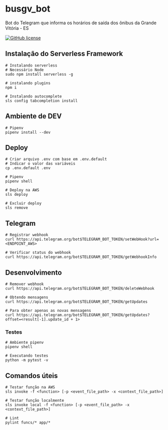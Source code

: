 # busgv_bot

Bot do Telegram que informa os horários de saída dos ônibus da Grande Vitória - ES

[![GitHub license](https://img.shields.io/github/license/estevao90/busgv_bot.svg)](https://github.com/estevao90/busgv_bot/blob/master/LICENSE)

## Instalação do Serverless Framework

```shell
# Instalando serverless
# Necessário Node
sudo npm install serverless -g

# instalando plugins
npm i

# Instalando autocomplete
sls config tabcompletion install
```

## Ambiente de DEV

```shell
# Pipenv
pipenv install --dev
```

## Deploy

```shell
# Criar arquivo .env com base em .env.default
# Indicar o valor das variáveis
cp .env.default .env

# Pipenv
pipenv shell

# Deploy na AWS
sls deploy

# Excluir deploy
sls remove
```

## Telegram

```shell
# Registrar webhook
curl https://api.telegram.org/bot$TELEGRAM_BOT_TOKEN/setWebHook?url=<ENDPOINT_AWS>

# Verificar status do webhook
curl https://api.telegram.org/bot$TELEGRAM_BOT_TOKEN/getWebhookInfo
```

## Desenvolvimento

```shell
# Remover webhook
curl https://api.telegram.org/bot$TELEGRAM_BOT_TOKEN/deleteWebhook

# Obtendo mensagens
curl https://api.telegram.org/bot$TELEGRAM_BOT_TOKEN/getUpdates

# Para obter apenas as novas mensagens
curl https://api.telegram.org/bot$TELEGRAM_BOT_TOKEN/getUpdates?offset=<result[-1].update_id + 1>
```

### Testes

```shell
# Ambiente pipenv
pipenv shell

# Executando testes
python -m pytest -v
```

## Comandos úteis

```shell
# Testar função na AWS
sls invoke -f <function> [-p <event_file_path> -x <context_file_path>]

# Testar função localmente
sls invoke local -f <function> [-p <event_file_path> -x <context_file_path>]

# Lint
pylint funcs/* app/*
```
